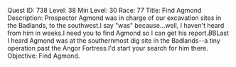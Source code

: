 Quest ID: 738
Level: 38
Min Level: 30
Race: 77
Title: Find Agmond
Description: Prospector Agmond was in charge of our excavation sites in the Badlands, to the southwest.I say "was" because...well, I haven't heard from him in weeks.I need you to find Agmond so I can get his report.$B$BLast I heard Agmond was at the southernmost dig site in the Badlands--a tiny operation past the Angor Fortress.I'd start your search for him there.
Objective: Find Agmond.
